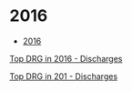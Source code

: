 # 2016  

* [2016](https://data.cms.gov/Medicare-Inpatient/Inpatient-Prospective-Payment-System-IPPS-Provider/fm2n-hjj6)  








[Top DRG in 2016 - Discharges](http://mvigoda.github.io/datasets/Discharges/Top_Discharges_2016.md)  

[Top DRG in 201 - Discharges](http://mvigoda.github.io/datasets/Discharges/Top_Discharges_2016.html)  



